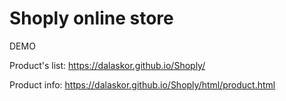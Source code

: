 # Shoply online store

DEMO

Product's list: https://dalaskor.github.io/Shoply/

Product info: https://dalaskor.github.io/Shoply/html/product.html